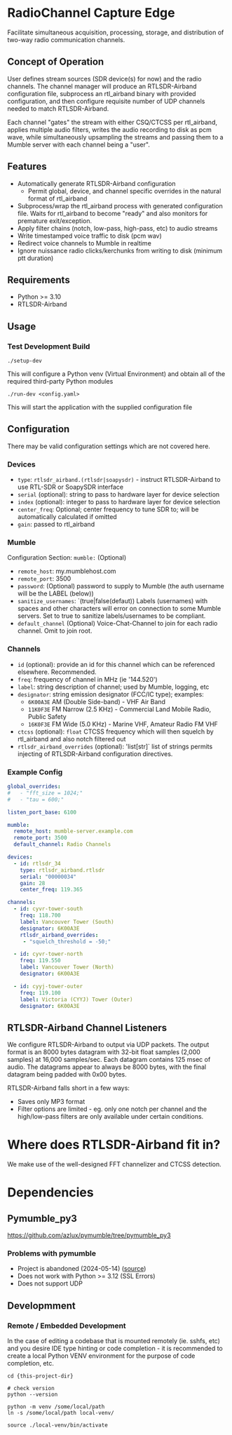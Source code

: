 # RadioChannel Capture Edge

Facilitate simultaneous acquisition, processing, storage, and distribution of two-way radio communication channels.

## Concept of Operation

User defines stream sources (SDR device(s) for now) and the radio channels. The channel manager will produce an RTLSDR-Airband configuration file, subprocess an rtl_airband binary with provided configuration, and then configure requisite number of UDP channels needed to match RTLSDR-Airband.

Each channel "gates" the stream with either CSQ/CTCSS per rtl_airband, applies multiple audio filters, writes the audio recording to disk as pcm wave, while simultaneously upsampling the streams and passing them to a Mumble server with each channel being a "user".

## Features

* Automatically generate RTLSDR-Airband configuration
  * Permit global, device, and channel specific overrides in the natural format of rtl_airband
* Subprocess/wrap the rtl_airband process with generated configuration file. Waits for rtl_airband to become "ready" and also monitors for premature exit/exception.
* Apply filter chains (notch, low-pass, high-pass, etc) to audio streams
* Write timestamped voice traffic to disk (pcm wav)
* Redirect voice channels to Mumble in realtime
* Ignore nuissance radio clicks/kerchunks from writing to disk (minimum ptt duration)

## Requirements

* Python >= 3.10
* RTLSDR-Airband

## Usage

### Test Development Build

`./setup-dev`

This will configure a Python venv (Virtual Environment) and obtain all of the required third-party Python modules

`./run-dev <config.yaml>`

This will start the application with the supplied configuration file

## Configuration

There may be valid configuration settings which are not covered here.

### Devices

- `type`: `rtlsdr_airband.(rtlsdr|soapysdr)` - instruct RTLSDR-Airband to use RTL-SDR or SoapySDR interface
- `serial` (optional): string to pass to hardware layer for device selection
- `index` (optional): integer to pass to hardware layer for device selection
- `center_freq`: Optional; center frequency to tune SDR to; will be automatically calculated if omitted
- `gain`: passed to rtl_airband

### Mumble

Configuration Section: `mumble:` (Optional)

- `remote_host`:  my.mumblehost.com
- `remote_port`: 3500
- `password`: (Optional) password to supply to Mumble (the auth username will be the LABEL (below))
- `sanitize_usernames`: `(true|false(defaut)) Labels (usernames) with spaces and other characters will error on connection to some Mumble servers. Set to true to sanitize labels/usernames to be compliant.
- `default_channel` (Optional) Voice-Chat-Channel to join for each radio channel. Omit to join root.

### Channels

- `id` (optional): provide an id for this channel which can be referenced elsewhere. Recommended.
- `freq`: frequency of channel in MHz (ie '144.520')
- `label`: string description of channel; used by Mumble, logging, etc
- `designator`: string emission designator (FCC/IC type); examples:
  - `6K00A3E` AM (Double Side-band) - VHF Air Band
  - `11K0F3E` FM Narrow (2.5 KHz) - Commercial Land Mobile Radio, Public Safety
  - `16K0F3E` FM Wide (5.0 KHz) - Marine VHF, Amateur Radio FM VHF
- `ctcss` (optional): `float` CTCSS frequency which will then squelch by rtl_airband and also notch filtered out
- `rtlsdr_airband_overrides` (optional): 'list[str]` list of strings permits injecting of RTLSDR-Airband configuration directives.


### Example Config

```yaml
global_overrides:
#   - "fft_size = 1024;"
#   - "tau = 600;"

listen_port_base: 6100

mumble:
  remote_host: mumble-server.example.com
  remote_port: 3500
  default_channel: Radio Channels

devices:
  - id: rtlsdr_34
    type: rtlsdr_airband.rtlsdr
    serial: "00000034"
    gain: 28
    center_freq: 119.365

channels:
  - id: cyvr-tower-south
    freq: 118.700
    label: Vancouver Tower (South)
    designator: 6K00A3E
    rtlsdr_airband_overrides:
     - "squelch_threshold = -50;"

  - id: cyvr-tower-north
    freq: 119.550
    label: Vancouver Tower (North)
    designator: 6K00A3E

  - id: cyyj-tower-outer
    freq: 119.100
    label: Victoria (CYYJ) Tower (Outer)
    designator: 6K00A3E
```

## RTLSDR-Airband Channel Listeners

We configure RTLSDR-Airband to output via UDP packets. The output format is an 8000 bytes datagram with 32-bit float samples (2,000 samples) at 16,000 samples/sec. Each datagram contains 125 msec of audio. The datagrams appear to always be 8000 bytes, with the final datagram being padded with 0x00 bytes.

RTLSDR-Airband falls short in a few ways:

* Saves only MP3 format
* Filter options are limited - eg. only one notch per channel and the high/low-pass filters are only available under certain conditions.

# Where does RTLSDR-Airband fit in?

We make use of the well-designed FFT channelizer and CTCSS detection.



# Dependencies

## Pymumble_py3

https://github.com/azlux/pymumble/tree/pymumble_py3

### Problems with pymumble

- Project is abandoned (2024-05-14) ([source](https://github.com/azlux/pymumble/commit/a560e6013dfbccb3666ce8756e1ca6b790bf05c8))
- Does not work with Python >= 3.12 (SSL Errors)
- Does not support UDP


## Developmment

### Remote / Embedded Development

In the case of editing a codebase that is mounted remotely (ie. sshfs, etc) and you desire IDE type hinting or code completion - it is recommended to create a local Python VENV environment for the purpose of code completion, etc.

```
cd {this-project-dir}

# check version
python --version

python -m venv /some/local/path
ln -s /some/local/path local-venv/

source ./local-venv/bin/activate
```
